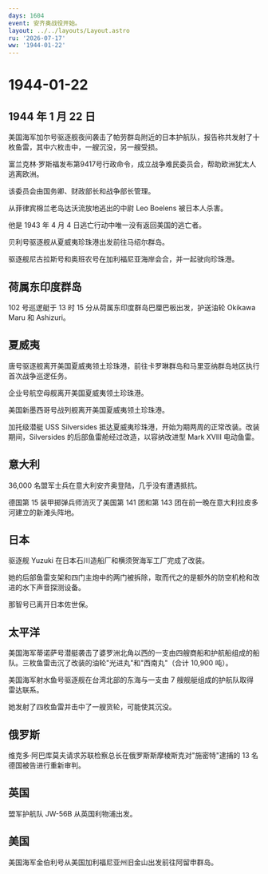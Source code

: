 ```yaml
---
days: 1604
event: 安齐奥战役开始。
layout: ../../layouts/Layout.astro
ru: '2026-07-17'
ww: '1944-01-22'
---
```


# 1944-01-22

## 1944 年 1 月 22 日

美国海军加尔号驱逐舰夜间袭击了帕劳群岛附近的日本护航队，报告称共发射了十枚鱼雷，其中六枚击中，一艘沉没，另一艘受损。

富兰克林·罗斯福发布第9417号行政命令，成立战争难民委员会，帮助欧洲犹太人逃离欧洲。

该委员会由国务卿、财政部长和战争部长管理。

从菲律宾棉兰老岛达沃流放地逃出的中尉 Leo Boelens 被日本人杀害。

他是 1943 年 4 月 4 日逃亡行动中唯一没有返回美国的逃亡者。

贝利号驱逐舰从夏威夷珍珠港出发前往马绍尔群岛。

驱逐舰尼古拉斯号和奥班农号在加利福尼亚海岸会合，并一起驶向珍珠港。

## 荷属东印度群岛

102 号巡逻艇于 13 时 15 分从荷属东印度群岛巴厘巴板出发，护送油轮 Okikawa
Maru 和 Ashizuri。

## 夏威夷

唐号驱逐舰离开美国夏威夷领土珍珠港，前往卡罗琳群岛和马里亚纳群岛地区执行首次战争巡逻任务。

企业号航空母舰离开美国夏威夷领土珍珠港。

美国新墨西哥号战列舰离开美国夏威夷领土珍珠港。

加托级潜艇 USS Silversides
抵达夏威夷珍珠港，开始为期两周的正常改装。改装期间，Silversides
的后部鱼雷舱经过改造，以容纳改进型 Mark XVIII 电动鱼雷。

## 意大利

36,000 名盟军士兵在意大利安齐奥登陆，几乎没有遭遇抵抗。

德国第 15 装甲掷弹兵师消灭了美国第 141 团和第 143
团在前一晚在意大利拉皮多河建立的新滩头阵地。

## 日本

驱逐舰 Yuzuki 在日本石川造船厂和横须贺海军工厂完成了改装。

她的后部鱼雷支架和四门主炮中的两门被拆除，取而代之的是额外的防空机枪和改进的水下声音探测设备。

那智号已离开日本佐世保。

## 太平洋

美国海军蒂诺萨号潜艇袭击了婆罗洲北角以西的一支由四艘商船和护航船组成的船队。三枚鱼雷击沉了改装的油轮"光进丸"和"西南丸"（合计
10,900 吨）。

美国海军射水鱼号驱逐舰在台湾北部的东海与一支由 7
艘舰艇组成的护航队取得雷达联系。

她发射了四枚鱼雷并击中了一艘货轮，可能使其沉没。

## 俄罗斯

维克多·阿巴库莫夫请求苏联检察总长在俄罗斯斯摩棱斯克对"施密特"逮捕的 13
名德国被告进行重新审判。

## 英国

盟军护航队 JW-56B 从英国利物浦出发。

## 美国

美国海军金伯利号从美国加利福尼亚州旧金山出发前往阿留申群岛。